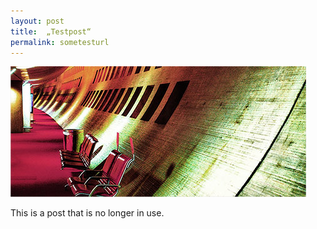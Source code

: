 ```yaml
---
layout: post
title:  „Testpost“
permalink: sometesturl
---
```


<span class="image featured"><img src="/images/pic02.jpg" alt=""></span>

This is a post that is no longer in use.